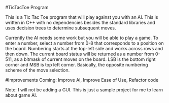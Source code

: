 #TicTacToe Program

This is a Tic Tac Toe program that will play against you with an AI.  This is written in C++ with no dependencies besides the standard libraries and uses decision trees to determine subsequent moves.

Currently the AI needs some work but you will be able to play a game.
To enter a number, select a number from 0-8 that corresponds to a position on the board.  Numbering starts at the top-left side and works across rows and then down.
The current board status will be returned as a number from 0-511, as a bitmask of current moves on the board.  LSB is the bottom right corner and MSB is top left corner.  Basically, the opposite numbering scheme of the move selection.

#Improvements Coming:
Improve AI, 
Improve Ease of Use, 
Refactor code

Note: I will not be adding a GUI.  This is just a sample project for me to learn about game AI.

